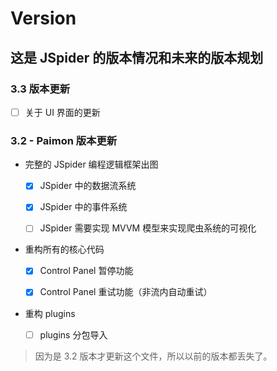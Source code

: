 # Version

## 这是 JSpider 的版本情况和未来的版本规划

### 3.3 版本更新

-   [ ] 关于 UI 界面的更新

### 3.2 - Paimon 版本更新

-   完整的 JSpider 编程逻辑框架出图

    -   [x] JSpider 中的数据流系统

    -   [x] JSpider 中的事件系统

    -   [ ] JSpider 需要实现 MVVM 模型来实现爬虫系统的可视化

-   重构所有的核心代码

    -   [x] Control Panel 暂停功能

    -   [x] Control Panel 重试功能（非流内自动重试）

-   重构 plugins
    -   [ ] plugins 分包导入

> 因为是 3.2 版本才更新这个文件，所以以前的版本都丢失了。
